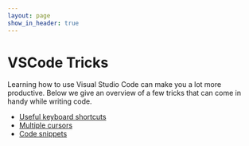 ```yaml
---
layout: page
show_in_header: true
---
```


# VSCode Tricks

Learning how to use Visual Studio Code can make you a lot more productive.
Below we give an overview of a few tricks that can come in handy while writing code.

* [Useful keyboard shortcuts](shortcuts.md)
* [Multiple cursors](multiple-cursors.md)
* [Code snippets](code-snippets.md)
